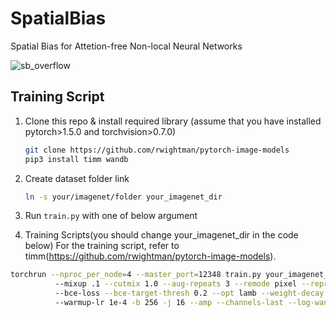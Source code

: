 # SpatialBias
Spatial Bias for Attetion-free Non-local Neural Networks

![sb_overflow](https://user-images.githubusercontent.com/90232305/207277348-4679dbe5-e4b5-45c2-a167-b0acd14b7ebf.jpg)


## Training Script

1. Clone this repo & install required library (assume that you have installed pytorch>1.5.0 and torchvision>0.7.0)

   ```bash
   git clone https://github.com/rwightman/pytorch-image-models
   pip3 install timm wandb
   ```

2. Create dataset folder link

   ```bash
   ln -s your/imagenet/folder your_imagenet_dir
   ```

3. Run `train.py` with one of below argument


4. Training Scripts(you should change your_imagenet_dir in the code below)
For the training script, refer to timm(https://github.com/rwightman/pytorch-image-models).
```bash
torchrun --nproc_per_node=4 --master_port=12348 train.py your_imagenet_dir --model sb_resnet50 --cuda 0,1,2,3 --aa rand-m7-mstd0.5-inc1 
          --mixup .1 --cutmix 1.0 --aug-repeats 3 --remode pixel --reprob 0.0 --crop-pct 0.95 --drop-path .05 --smoothing 0.0 
          --bce-loss --bce-target-thresh 0.2 --opt lamb --weight-decay .02 --sched cosine --epochs 300 --lr 3.5e-3 
          --warmup-lr 1e-4 -b 256 -j 16 --amp --channels-last --log-wandb --pin-mem
```

